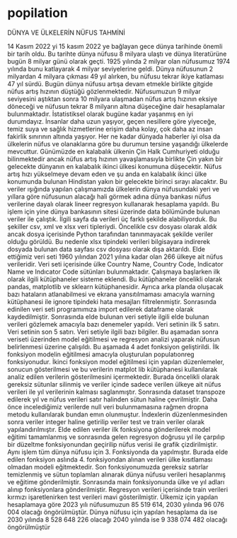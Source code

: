 # popilation
DÜNYA VE ÜLKELERİN NÜFUS TAHMİNİ

14 Kasım 2022 yi 15 kasım 2022 ye bağlayan gece dünya tarihinde önemli bir tarih oldu. Bu tarihte dünya nüfusu 8 milyara ulaştı ve dünya literatürüne bugün 8 milyar günü olarak geçti. 1925 yılında 2 milyar olan nüfusumuz 1974 yılında bunu katlayarak 4 milyar seviyelerine geldi. Dünya nüfusunun 2 milyardan 4 milyara çıkması 49 yıl alırken, bu nüfusu tekrar ikiye katlaması 47 yıl sürdü. Bugün dünya nüfusu artışa devam etmekle birlikte gitgide nüfus artış hızının düştüğü gözlenmektedir. Nüfusumuzun 9 milyar seviyesini aştıktan sonra 10 milyara ulaşmadan nüfus artış hızının eksiye döneceği ve nüfusun tekrar 8 milyarın altına düşeceğine dair hesaplamalar bulunmaktadır. İstatistiksel olarak bugüne kadar yaşanmış en iyi durumdayız. İnsanlar daha uzun yaşıyor, geçen nesillere göre yiyeceğe, temiz suya ve sağlık hizmetlerine erişim daha kolay, çok daha az insan fakirlik sınırının altında yaşıyor. Her ne kadar dünyada haberler iyi olsa da ülkelerin nüfus ve olanaklarına göre bu durumun tersine yaşandığı ülkelerde mevcuttur. Günümüzde en kalabalık ülkenin Çin Halk Cumhuriyeti olduğu bilinmektedir ancak nüfus artış hızının yavaşlamasıyla birlikte Çin yakın bir gelecekte dünyanın en kalabalık ikinci ülkesi konumuna düşecektir. Nüfus artış hızı yükselmeye devam eden ve şu anda en kalabalık ikinci ülke konumunda bulunan Hindistan yakın bir gelecekte birinci sırayı alacaktır. Bu veriler ışığında yapılan çalışmamızda ülkelerin dünya nüfusundaki yeri ve yıllara göre nüfusunun alacağı hali görmek adına dünya bankası nüfus verilerine dayalı olarak lineer regresyon kullanarak hesaplama yapıldı. Bu işlem için yine dünya bankasının sitesi üzerinde data bölümünde bulunan veriler ile çalıştık. İlgili sayfa da verileri üç farklı şekilde alabiliyorduk. Bu şekiller csv, xml ve xlsx veri tipleriydi. Öncelikle csv dosyası olarak aldık ancak dosya içerisinde Python tarafından tanınmayacak şekilde veriler olduğu görüldü. Bu nedenle xlsx tipindeki verileri bilgisayara indirerek dosyada bulunan data sayfası csv dosyası olarak dışa aktarıldı. Elde ettiğimiz veri seti 1960 yılından 2021 yılına kadar olan 266 ülkeye ait nüfus verileridir. Veri seti içerisinde ülke Country Name, Country Code, Indicator Name ve Indıcator Code sütünları bulunmaktadır. Çalışmaya başlarken ilk olarak ilgili kütüphaneler sisteme eklendi. Bu kütüphaneler öncelikli olarak pandas, matplotlib ve sklearn kütüphanesidir. Ayrıca arka planda oluşacak bazı hataların atlanabilmesi ve ekrana yansıtılmaması amacıyla warning kütüphanesi ile ignore tipindeki hata mesajları filtrelenmiştir. Sonrasında edinilen veri seti programımıza import edilerek dataframe olarak kaydedilmiştir. Sonrasında elde bulunan veri setiyle ilgili elde bulunan verileri gözlemek amacıyla bazı denemeler yapıldı. Veri setinin ilk 5 satırı. Veri setinin son 5 satırı. Veri setiyle ilgili bazı bilgiler. Bu aşamadan sonra veriseti üzerinden model eğitilmesi ve regresyon analizi yaparak nüfusun belirlenmesi üzerine çalışıldı. Bu aşamada 4 adet fonksiyon geliştirildi. İlk fonksiyon modelin eğitilmesi amacıyla oluşturulan populatıonreg fonksiyonudur. İkinci fonksiyon model eğitilmesi için yapılan düzenlemeler, sonucun gösterilmesi ve bu verilerin matplot lib kütüphanesi kullanılarak analiz edilen verilerin gösterilmesini içermektedir. Burada öncelikli olarak gereksiz sütunlar silinmiş ve veriler içinde sadece verilen ülkeye ait nüfus verileri ile yıl verilerinin kalması saglanmıştır. Sonrasında dataset transpoze edilerek yıl ve nüfus verileri satır halinden sütun haline çevrilmiştir. Daha önce incelediğimiz verilerde null veri bulunmamasına rağmen dropna metodu kullanılarak bundan emın olunmuştur. İndexlerin düzenlenmesinden sonra veriler integer haline getirilip veriler test ve train veriler olarak yapılandırılmıştır. Elde edilen veriler ilk fonksiyona gönderilerek model eğitimi tamamlanmış ve sonrasında gelen regresyon doğrusu yıl ile çarpılıp bir düzeltme fonksiyonundan geçirilip nüfus verisi ile grafik çizdirilmiştir. Aynı işlem tüm dünya nüfusu için 3. Fonksiyonda da yapılmıştır. Burada elde edilen fonksiyon aslında 4. fonksiyondan alınan verileri ülke kısıtlaması olmadan modeli eğitmektedir. Son fonksiyonumuzda gereksiz satırlar temizlenmiş ve sütun toplamları alınarak dünya nüfusu verileri hesaplanmış ve eğitime gönderilmiştir. Sonrasında main fonksiyonunda ülke ve yıl adları alınıp fonksiyonlara gönderilmiştir. Regresyon verileri içerisinde train verileri kırmızı işaretlenirken test verileri mavi gösterilmiştir. Ülkemiz için yapılan hesaplamaya göre 2023 yılı nüfusumuzun 85 519 614, 2030 yılında 96 076 004 olacağı öngörülmüştür. Dünya nüfusu için yapılan hesaplama da ise 2030 yılında 8 528 648 226 olacağı 2040 yılında ise 9 338 074 482 olacağı öngörülmüştür
